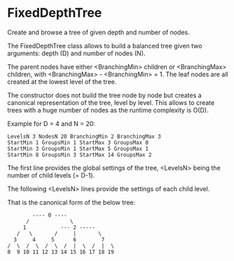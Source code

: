 # FixedDepthTree
Create and browse a tree of given depth and number of nodes.
 
The FixedDepthTree class allows to build a balanced tree given two arguments: depth (D) and number of nodes (N).

The parent nodes have either \<BranchingMin\> children or \<BranchingMax\> children, with \<BranchingMax\> - \<BranchingMin\> = 1. The leaf nodes are all created at the lowest level of the tree.

The constructor does not build the tree node by node but creates a canonical representation of the tree, level by level. This allows to create trees with a huge number of nodes as the runtime complexity is O(D).

Example for D = 4 and N = 20:
```
LevelsN 3 NodesN 20 BranchingMin 2 BranchingMax 3
StartMin 1 GroupsMin 1 StartMax 3 GroupsMax 0
StartMin 3 GroupsMin 1 StartMax 5 GroupsMax 1
StartMin 8 GroupsMin 3 StartMax 14 GroupsMax 2
```
The first line provides the global settings of the tree, \<LevelsN\> being the number of child levels (= D-1).

The following \<LevelsN\> lines provide the settings of each child level.

That is the canonical form of the below tree:
```
        ---- 0 ----
      /             \
     1           --- 2 -----
   /   \       /     |       \
  3     4     5      6        7
/  \  /  \  /  \  /  |  \  /  |  \
8  9 10 11 12 13 14 15 16 17 18 19
```
